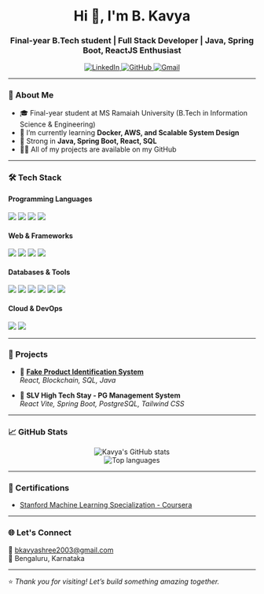 <h1 align="center">Hi 👋, I'm B. Kavya</h1>
<h3 align="center">Final-year B.Tech student | Full Stack Developer | Java, Spring Boot, ReactJS Enthusiast</h3>

<p align="center">
  <a href="https://www.linkedin.com/in/b-kavya-044b4b288/" target="https://www.linkedin.com/in/b-kavya-044b4b288/">
    <img src="https://img.shields.io/badge/LinkedIn-B--Kavya-0077B5?logo=linkedin&logoColor=white" alt="LinkedIn">
  </a>
  <a href="https://github.com/kavyab2922" target="https://github.com/kavyab2922">
    <img src="https://img.shields.io/badge/GitHub-kavyab2922-black?logo=github" alt="GitHub">
  </a>
  <a href="mailto:bkavyashree2003@gmail.com">
    <img src="https://img.shields.io/badge/Gmail-bkavyashree2003@gmail.com-D14836?logo=gmail&logoColor=white" alt="Gmail">
  </a>
</p>

---

### 🚀 About Me

- 🎓 Final-year student at MS Ramaiah University (B.Tech in Information Science & Engineering)
- 🌱 I’m currently learning **Docker, AWS, and Scalable System Design**
- 🧠 Strong in **Java, Spring Boot, React, SQL**
- 👨‍💻 All of my projects are available on my GitHub

---

### 🛠️ Tech Stack

#### Programming Languages  
<p>
  <img src="https://img.shields.io/badge/Java-007396?style=flat&logo=java&logoColor=white"/>
  <img src="https://img.shields.io/badge/JavaScript-F7DF1E?style=flat&logo=javascript&logoColor=black"/>
  <img src="https://img.shields.io/badge/Python-3776AB?style=flat&logo=python&logoColor=white"/>
  <img src="https://img.shields.io/badge/C++-00599C?style=flat&logo=c%2B%2B&logoColor=white"/>
</p>

#### Web & Frameworks  
<p>
  <img src="https://img.shields.io/badge/Spring Boot-6DB33F?style=flat&logo=spring-boot&logoColor=white"/>
  <img src="https://img.shields.io/badge/React-20232A?style=flat&logo=react&logoColor=61DAFB"/>
  <img src="https://img.shields.io/badge/Node.js-339933?style=flat&logo=nodedotjs&logoColor=white"/>
  <img src="https://img.shields.io/badge/Tailwind_CSS-38B2AC?style=flat&logo=tailwind-css&logoColor=white"/>
</p>

#### Databases & Tools  
<p>
  <img src="https://img.shields.io/badge/MySQL-4479A1?style=flat&logo=mysql&logoColor=white"/>
  <img src="https://img.shields.io/badge/PostgreSQL-336791?style=flat&logo=postgresql&logoColor=white"/>
  <img src="https://img.shields.io/badge/Git-F05032?style=flat&logo=git&logoColor=white"/>
  <img src="https://img.shields.io/badge/GitHub-181717?style=flat&logo=github&logoColor=white"/>
  <img src="https://img.shields.io/badge/Postman-FF6C37?style=flat&logo=postman&logoColor=white"/>
  <img src="https://img.shields.io/badge/Maven-C71A36?style=flat&logo=apache-maven&logoColor=white"/>
</p>

#### Cloud & DevOps  
<p>
  <img src="https://img.shields.io/badge/AWS-232F3E?style=flat&logo=amazon-aws&logoColor=white"/>
  <img src="https://img.shields.io/badge/Docker-2496ED?style=flat&logo=docker&logoColor=white"/>
</p>

---

### 📌 Projects

- 🔗 [**Fake Product Identification System**](https://github.com/kavyab2922/Fake-product-Identification-using-blockchain)  
  *React, Blockchain, SQL, Java*

- 🔗 **SLV High Tech Stay - PG Management System**  
  *React Vite, Spring Boot, PostgreSQL, Tailwind CSS*

---

### 📈 GitHub Stats

<p align="center">
  <img src="https://github-readme-stats.vercel.app/api?username=kavyab2922&show_icons=true&theme=radical" alt="Kavya's GitHub stats"/>
  <br/>
  <img src="https://github-readme-stats.vercel.app/api/top-langs/?username=kavyab2922&layout=compact&theme=radical" alt="Top languages"/>
</p>

---

### 📜 Certifications

- [Stanford Machine Learning Specialization - Coursera](https://www.coursera.org/learn/machine-learning)

---

### 🌐 Let's Connect

📧 bkavyashree2003@gmail.com  
📍 Bengaluru, Karnataka

---

⭐ *Thank you for visiting! Let’s build something amazing together.*


